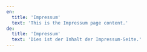 ```yaml
---
en:
  title: 'Impressum'
  text: 'This is the Impressum page content.'
de:
  title: 'Impressum'
  text: 'Dies ist der Inhalt der Impressum-Seite.'
---
```

